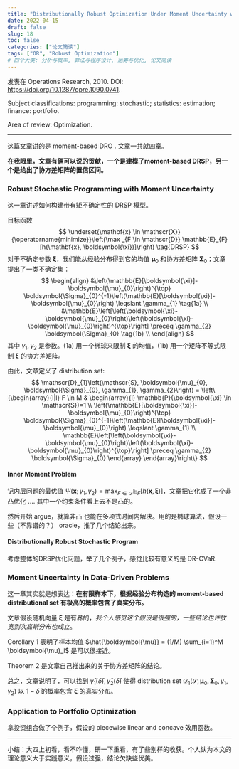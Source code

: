 ```yaml
---
title: "Distributionally Robust Optimization Under Moment Uncertainty with Application to Data-Driven Problems"
date: 2022-04-15
draft: false
slug: 18
toc: false
categories: ["论文简读"]
tags: ["OR", "Robust Optimization"]
# 四个大类: 分析与概率, 算法与程序设计, 运筹与优化, 论文简读
---
```


发表在 Operations Research, 2010. DOI: https://doi.org/10.1287/opre.1090.0741.

Subject classifications: programming: stochastic; statistics: estimation; finance: portfolio.

Area of review: Optimization.

---

这篇文章讲的是 moment-based DRO . 文章一共就四章。

**在我眼里，文章有俩可以说的贡献，一个是建模了moment-based DRSP，另一个是给出了协方差矩阵的置信区间。**

### Robust Stochastic Programming with Moment Uncertainty

这一章讲述如何构建带有矩不确定性的 DRSP 模型。

目标函数
$$
\underset{\mathbf{x} \in \mathscr{X}}{\operatorname{minimize}}\left(\max _{F \in \mathscr{D}} \mathbb{E}_{F}[h(\mathbf{x}, \boldsymbol{\xi})]\right) \tag{DRSP}
$$
对于不确定参数 $\boldsymbol{\xi}$，我们能从经验分布得到它的均值 $\boldsymbol{\mu}_0$ 和协方差矩阵 $\boldsymbol{\Sigma}_0$；文章提出了一类不确定集：
$$
\begin{align}
&\left(\mathbb{E}[\boldsymbol{\xi}]-\boldsymbol{\mu}_{0}\right)^{\top} \boldsymbol{\Sigma}_{0}^{-1}\left(\mathbb{E}[\boldsymbol{\xi}]-\boldsymbol{\mu}_{0}\right) \leqslant \gamma_{1} \tag{1a} \\
&\mathbb{E}\left[\left(\boldsymbol{\xi}-\boldsymbol{\mu}_{0}\right)\left(\boldsymbol{\xi}-\boldsymbol{\mu}_{0}\right)^{\top}\right] \preceq \gamma_{2} \boldsymbol{\Sigma}_{0} \tag{1b} \\
\end{align}
$$
其中 $\gamma_1, \gamma_2$ 是参数。(1a) 用一个椭球来限制 $\boldsymbol{\xi}$ 的均值，(1b) 用一个矩阵不等式限制 $\boldsymbol{\xi}$ 的协方差矩阵。

由此，文章定义了 distribution set:
$$
\mathscr{D}_{1}\left(\mathscr{S}, \boldsymbol{\mu}_{0}, \boldsymbol{\Sigma}_{0}, \gamma_{1}, \gamma_{2}\right) = \left\{\begin{array}{l|l}
F \in M & \begin{array}{l}
\mathbb{P}(\boldsymbol{\xi} \in \mathscr{S})=1 \\
\left(\mathbb{E}[\boldsymbol{\xi}]-\boldsymbol{\mu}_{0}\right)^{\top} \boldsymbol{\Sigma}_{0}^{-1}\left(\mathbb{E}[\boldsymbol{\xi}]-\boldsymbol{\mu}_{0}\right) \leqslant \gamma_{1} \\
\mathbb{E}\left[\left(\boldsymbol{\xi}-\boldsymbol{\mu}_{0}\right)\left(\boldsymbol{\xi}-\boldsymbol{\mu}_{0}\right)^{\top}\right] \preceq \gamma_{2} \boldsymbol{\Sigma}_{0}
\end{array}
\end{array}\right\}
$$

#### Inner Moment Problem

记内层问题的最优值 $\Psi(\boldsymbol{x}; \gamma_1, \gamma_2) = \displaystyle\max_{F \in \mathscr{D}} \mathbb{E}_{F}[h(\mathbf{x}, \boldsymbol{\xi})]$，文章把它化成了一个非凸优化 .... 其中一个约束条件看上去不是凸的。

然后开始 argue，就算非凸 也能在多项式时间内解决。用的是椭球算法，假设一些（不靠谱的？） oracle，推了几个结论出来。

#### Distributionally Robust Stochastic Program

考虑整体的DRSP优化问题，举了几个例子，感觉比较有意义的是 DR-CVaR.



### Moment Uncertainty in Data-Driven Problems

这一章其实就是想表达：**在有限样本下，根据经验分布构造的 moment-based distributional set 有极高的概率包含了真实分布。**

文章假设随机向量 $\boldsymbol{\xi}$ 是有界的，*我个人感觉这个假设是很强的，一些结论也许放宽到次高斯分布也成立*。

Corollary 1 表明了样本均值 $\hat{\boldsymbol{\mu}} = (1/M) \sum_{i=1}^M \boldsymbol{\mu}_i$ 是可以很接近。

Theorem 2 是文章自己推出来的关于协方差矩阵的结论。

总之，文章说明了，可以找到 $\bar{\gamma}_1(\bar{\delta}),\, \bar{\gamma}_2(\bar{\delta})$ 使得 distribution set $\mathscr{D}_{1}\left(\mathscr{S}, \boldsymbol{\mu}_{0}, \boldsymbol{\Sigma}_{0}, \gamma_{1}, \gamma_{2}\right)$ 以 $1-\bar{\delta}$ 的概率包含 $\boldsymbol{\xi}$ 的真实分布。



### Application to Portfolio Optimization

拿投资组合做了个例子，假设的 piecewise linear and concave 效用函数。

---

小结：大四上初看，看不咋懂，研一下重看，有了些别样的收获。个人认为本文的理论意义大于实践意义，假设过强，结论欠缺些优美。

